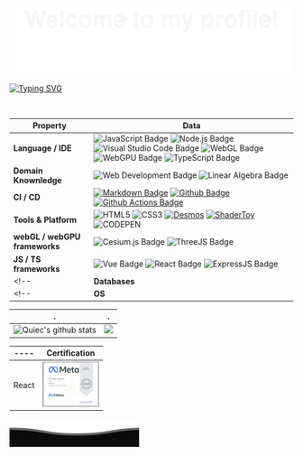 ![](assets/Bottom_up.svg)

<!--   my-icons -->
<p align="center">
    <!-- <a href="https://github.com/AlanCumberbatch/AlanCumberbatch"><img src="https://img.shields.io/badge/status-updating-brightgreen.svg"></a> -->
    <!-- <a href="https://github.com/AlanCumberbatch/cesium-"><img src="https://img.shields.io/badge/Cesium-1.81-blue.svg"></a> -->
    <!-- <a href="https://github.com/AlanCumberbatch/react_Alan"><img src="https://img.shields.io/badge/React-learing-FF1493.svg"></a> -->
    <!-- <a href="https://github.com/AlanCumberbatch/three_Alan"><img src="https://img.shields.io/badge/ThreeJS-learing-FF1493.svg"></a> -->
    <!-- <a href="https://github.com/BEPb/BEPb/graphs/contributors"><img src="https://img.shields.io/github/contributors/BEPb/BEPb?color=blue"></a> -->
    <!-- <a href="https://github.com/BEPb/BEPb/stargazers"><img src="https://img.shields.io/github/stars/BEPb/BEPb.svg?logo=github"></a> -->
    <!-- <a href="https://github.com/BEPb/BEPb/network/members"><img src="https://img.shields.io/github/forks/BEPb/BEPb.svg?color=blue&logo=github"></a> -->
    <!-- <img src="https://visitor-badge.laobi.icu/badge?page_id=BEPb.BEPb" alt="visitors"/> -->
</p>


[![Typing SVG](https://readme-typing-svg.demolab.com/?color=%2336BCF7&center=true&vCenter=true&width=600&lines=Hi+there+👋,I+am+Noah+Yang;5+years+of+programming+experience;Keeping+update+myself+based+on+JS+;webGL/webGPU+learning+enthusiast+;Everything+is+coming+!+)](https://git.io/typing-svg)

<br/>

| Property | Data  |
| ---- | ---- |
| **Language / IDE** | ![JavaScript Badge](https://img.shields.io/badge/-JavaScript-F7DF1E?style=flat&logo=JavaScript&logoColor=white) ![Node.js Badge](https://img.shields.io/badge/-Node-339933?style=flat&logo=Node.js&logoColor=white)  ![Visual Studio Code Badge](https://img.shields.io/badge/-Visual%20Studio%20Code-3776AB?style=flat&logo=Visual%20Studio%20Code&logoColor=white) ![WebGL Badge](https://img.shields.io/badge/-WebGL-FFFFFF?style=flat&logo=webGL&logoColor=red) ![WebGPU Badge](https://img.shields.io/badge/-WebGPU-FFFFFF?style=flat&logo=WebGPU&logoColor=blue)  ![TypeScript Badge](https://img.shields.io/badge/-TypeScript-0000FF?style=flat&logo=TypeScript&logoColor=white)
| **Domain Knownledge** | ![Web Development Badge](https://img.shields.io/badge/-Web%20Development-FF6600?style=flat&logoColor=white) ![Linear Algebra Badge](https://img.shields.io/badge/-Linear%20Algebra-00AA00?style=flat&logoColor=white)  |
| **CI / CD** | [![Markdown Badge](https://img.shields.io/badge/-Markdown-2088FF?style=flat&logo=Markdown&logoColor=white)](https://github.com/BEPb/BEPb) [![Github Badge](https://img.shields.io/badge/-Github%20-2088FF?style=flat&logo=Github&logoColor=white)](https://github.com/BEPb/BEPb) [![Github Actions Badge](https://img.shields.io/badge/-Git%20-2088FF?style=flat&logo=Git&logoColor=white)](https://github.com/BEPb/BEPb)
| **Tools & Platform** | ![HTML5](https://img.shields.io/badge/HTML5-E34F26?style=for-the-badge&logo=html5&logoColor=white) ![CSS3](https://img.shields.io/badge/CSS3-1572B6?style=for-the-badge&logo=css3&logoColor=white) [![Desmos](https://img.shields.io/badge/Desmos-74F355?style=for-the-badge&logo=desmos&logoColor=white)](https://www.desmos.com/calculator?lang=zh-CN) [![ShaderToy](https://img.shields.io/badge/ShaderToy-orange?style=for-the-badge&logo=shaderToy&logoColor=white)](https://www.shadertoy.com/) ![CODEPEN](https://img.shields.io/badge/CodeOpen-FFFFFF?style=for-the-badge&logo=codePen&logoColor=black)|
| **webGL / webGPU frameworks** | ![Cesium.js Badge](https://img.shields.io/badge/-Cesium.js-FFFFFF?style=flat&logo=Cesium&logoColor=blue)  ![ThreeJS Badge](https://img.shields.io/badge/-ThreeJS-FFFFFF?style=flat&logo=Three.js&logoColor=black) |
| **JS / TS frameworks** | ![Vue Badge](https://img.shields.io/badge/-Vue-001F00?style=flat&logo=vue.js&logoColor=green) ![React Badge](https://img.shields.io/badge/-React-00000F?style=flat&logo=react&logoColor=blue) ![ExpressJS Badge](https://img.shields.io/badge/-ExpressJS-001F00?style=flat&logo=Express&logoColor=green) |
<!-- | **Databases** | ---- | -->
<!-- | **OS** | ---- | -->
<!-- ![WebGPU Badge](https://img.shields.io/badge/-WebGPU-FFFFFF?style=flat&logo=WebGPU&logoColor=blue) -->
<!-- [![WebGPU](https://www.w3.org/2023/02/webgpu-logos/webgpu-notext.svg)](https://img.shields.io/badge/-WebGPU-FFFFFF?style=flat&logo=WebGPU&logoColor=blue) -->
<!-- [![WebGPU](https://www.w3.org/2023/02/webgpu-logos/webgpu-notext.svg)](https://webgpu.io) -->




| . | .  |
| ---- | ---- |
| ![Quiec's github stats](https://github-readme-stats.vercel.app/api/top-langs/?username=AlanCumberbatch&theme=radical&layout=compact&center=true ) | ![](https://moe-counter.glitch.me/get/@AlanCumberbatch.github.readme) |


<!-- https://coursera.org/share/4292a69ffca4738dfebf707a3e76d14b -->

| ---- | Certification  |
| ---- | ---- |
| React | [<img src="./assets/react_basic_coursera.png" alt="替代文本" width="100" height="80" />](https://coursera.org/share/4292a69ffca4738dfebf707a3e76d14b) |


<!--
**AlanCumberbatch/AlanCumberbatch** is a ✨ _special_ ✨ repository because its `README.md` (this file) appears on your GitHub profile.

Here are some ideas to get you started:

- 🔭 I’m currently working on ...
- 🌱 I’m currently learning ...
- 👯 I’m looking to collaborate on ...
- 🤔 I’m looking for help with ...
- 💬 Ask me about ...
- 📫 How to reach me: ...
- 😄 Pronouns: ...
- ⚡ Fun fact: ...
-->

![](assets/Bottom_down.svg)


